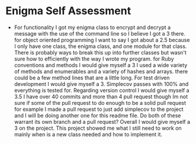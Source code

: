 # Enigma Self Assessment

- For functionality I got my enigma class to encrypt and decrypt a message with the use of the command line so I believe I got a 3 there. for object oriented programming I want to say I got about a 2.5 because I only have one class, the enigma class, and one module for that class. There is probably ways to break this up into further classes but wasn't sure how to efficiently with the way I wrote my program. for Ruby conventions and methods I would give myself a 3 I used a wide variety of methods and enumerables and a variety of hashes and arrays. there could be a few method lines that are a little long. For test driven development I would give myself a 3. Simplecov passes with 100% and everything is tested for. Regarding version control I would give myself a 3.5 I have over 40 commits and more than 4 pull request though Im not sure if some of the pull request to do enough to be a solid pull request for example I made a pull request to just add simplecov to the project and I will be doing another one for this readme file. Do both of these warrant its own branch and a pull request? Overall I would give myself a 3 on the project. This project showed me what I still need to work on mainly when is a new class needed and how to implement it.
